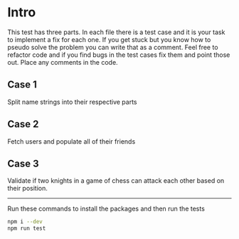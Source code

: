 # Intro

This test has three parts. In each file there is a test case and it is your task to implement a fix for each one. If you get stuck but you know how to pseudo solve the problem you can write that as a comment. Feel free to refactor code and if you find bugs in the test cases fix them and point those out. Place any comments in the code.

## Case 1

Split name strings into their respective parts

## Case 2

Fetch users and populate all of their friends

## Case 3

Validate if two knights in a game of chess can attack each other based on their position.

---

Run these commands to install the packages and then run the tests
```bash
npm i --dev
npm run test
```
